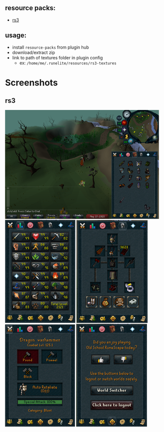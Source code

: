 ## resource packs:
- [rs3](https://github.com/sgfost/runelite-textures/raw/master/rs3/release/rs3-textures.zip)

## usage:
- install `resource-packs` from plugin hub
- download/extract zip
- link to path of textures folder in plugin config
  - ex: `/home/me/.runelite/resources/rs3-textures`



# Screenshots

## rs3
![image](https://raw.githubusercontent.com/sgfost/runelite-textures/master/rs3/screenshots/full%2Binv.png)
![image](https://raw.githubusercontent.com/sgfost/runelite-textures/master/rs3/screenshots/stats.png)
![image](https://raw.githubusercontent.com/sgfost/runelite-textures/master/rs3/screenshots/equipment.png)
![image](https://raw.githubusercontent.com/sgfost/runelite-textures/master/rs3/screenshots/attackstyles.png)
![image](https://raw.githubusercontent.com/sgfost/runelite-textures/master/rs3/screenshots/buttons.png)
